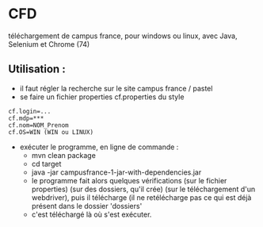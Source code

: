 # CFD
téléchargement de campus france, pour windows ou linux, avec Java, Selenium et Chrome (74)

## Utilisation : 
   * il faut régler la recherche sur le site campus france / pastel
   * se faire un fichier properties cf.properties du style
   ```
  cf.login=...
  cf.mdp=***
  cf.nom=NOM_Prenom
  cf.OS=WIN (WIN ou LINUX)
  ```
  * exécuter le programme, en ligne de commande : 
     * mvn clean package
     * cd target 
     * java -jar campusfrance-1-jar-with-dependencies.jar
     * le programme fait alors quelques vérifications (sur le fichier properties) (sur des dossiers, qu'il crée) (sur le téléchargement d'un webdriver), puis il télécharge (il ne retélécharge pas ce qui est déjà présent dans le dossier 'dossiers'
     * c'est téléchargé là où s'est exécuter.
